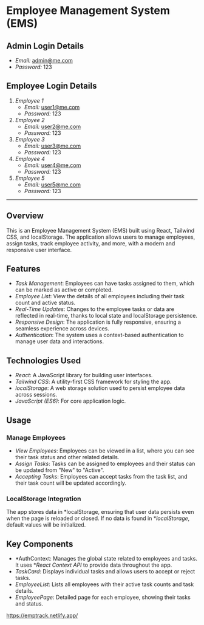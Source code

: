 # Employee Management System (EMS)

## Admin Login Details
- *Email:* admin@me.com
- *Password:* 123

## Employee Login Details
1. *Employee 1*
   - *Email:* user1@me.com
   - *Password:* 123
2. *Employee 2*
   - *Email:* user2@me.com
   - *Password:* 123
3. *Employee 3*
   - *Email:* user3@me.com
   - *Password:* 123
4. *Employee 4*
   - *Email:* user4@me.com
   - *Password:* 123
5. *Employee 5*
   - *Email:* user5@me.com
   - *Password:* 123

---

## Overview
This is an Employee Management System (EMS) built using React, Tailwind CSS, and localStorage. The application allows users to manage employees, assign tasks, track employee activity, and more, with a modern and responsive user interface.

## Features
- *Task Management*: Employees can have tasks assigned to them, which can be marked as active or completed.
- *Employee List*: View the details of all employees including their task count and active status.
- *Real-Time Updates*: Changes to the employee tasks or data are reflected in real-time, thanks to local state and localStorage persistence.
- *Responsive Design*: The application is fully responsive, ensuring a seamless experience across devices.
- *Authentication*: The system uses a context-based authentication to manage user data and interactions.

## Technologies Used
- *React*: A JavaScript library for building user interfaces.
- *Tailwind CSS*: A utility-first CSS framework for styling the app.
- *localStorage*: A web storage solution used to persist employee data across sessions.
- *JavaScript (ES6)*: For core application logic.

## Usage

### Manage Employees
- *View Employees*: Employees can be viewed in a list, where you can see their task status and other related details.
- *Assign Tasks*: Tasks can be assigned to employees and their status can be updated from "New" to "Active".
- *Accepting Tasks*: Employees can accept tasks from the task list, and their task count will be updated accordingly.

### LocalStorage Integration
The app stores data in *localStorage, ensuring that user data persists even when the page is reloaded or closed. If no data is found in **localStorage*, default values will be initialized.

## Key Components
- *AuthContext: Manages the global state related to employees and tasks. It uses **React Context API* to provide data throughout the app.
- *TaskCard*: Displays individual tasks and allows users to accept or reject tasks.
- *EmployeeList*: Lists all employees with their active task counts and task details.
- *EmployeePage*: Detailed page for each employee, showing their tasks and status.

https://emptrack.netlify.app/
